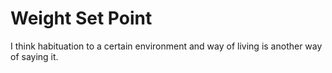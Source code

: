 # Weight Set Point

I think habituation to a certain environment and way of living is another way of saying it.